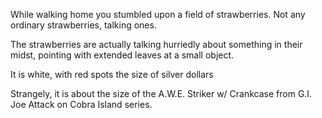 While walking home you stumbled upon a field of strawberries. 
Not any ordinary strawberries, talking ones.

The strawberries are actually talking hurriedly about something in their midst, 
pointing with extended leaves at a small object.

It is white, with red spots the size of silver dollars

Strangely, it is about the size of the A.W.E. Striker w/ Crankcase from 
G.I. Joe Attack on Cobra Island series.
